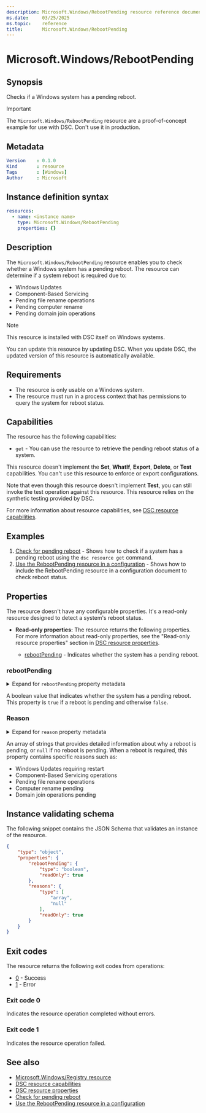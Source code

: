 ```yaml
---
description: Microsoft.Windows/RebootPending resource reference documentation
ms.date:     03/25/2025
ms.topic:    reference
title:       Microsoft.Windows/RebootPending
---
```


# Microsoft.Windows/RebootPending

## Synopsis

Checks if a Windows system has a pending reboot.

> [!IMPORTANT]
> The `Microsoft.Windows/RebootPending` resource are a proof-of-concept example
> for use with DSC. Don't use it in production.

## Metadata

```yaml
Version    : 0.1.0
Kind       : resource
Tags       : [Windows]
Author     : Microsoft
```

## Instance definition syntax

```yaml
resources:
  - name: <instance name>
    type: Microsoft.Windows/RebootPending
    properties: {}
```

## Description

The `Microsoft.Windows/RebootPending` resource enables you to check whether a Windows system has a pending reboot. The resource can determine if a system reboot is required due to:

- Windows Updates
- Component-Based Servicing
- Pending file rename operations
- Pending computer rename
- Pending domain join operations

> [!NOTE]
> This resource is installed with DSC itself on Windows systems.
>
> You can update this resource by updating DSC. When you update DSC, the updated version of this
> resource is automatically available.

## Requirements

- The resource is only usable on a Windows system.
- The resource must run in a process context that has permissions to query the system for reboot status.

## Capabilities

The resource has the following capabilities:

- `get` - You can use the resource to retrieve the pending reboot status of a system.

This resource doesn't implement the **Set**, **WhatIf**, **Export**, **Delete**, or **Test**
capabilities. You can't use this resource to enforce or export configurations.

Note that even though this resource doesn't implement **Test**, you can still invoke the test
operation against this resource. This resource relies on the synthetic testing provided by DSC.

For more information about resource capabilities, see [DSC resource capabilities][02].

## Examples

1. [Check for pending reboot][04] - Shows how to check if a system has a pending reboot using the `dsc resource get` command.
2. [Use the RebootPending resource in a configuration][05] - Shows how to include the RebootPending resource in a configuration document to check reboot status.

## Properties

The resource doesn't have any configurable properties. It's a read-only resource designed to detect a system's reboot status.

- **Read-only properties:** <a id="read-only-properties"></a> The resource returns the following properties. For more information about read-only properties, see the "Read-only resource properties" section in [DSC resource properties][03].

  - [rebootPending](#rebootpending) - Indicates whether the system has a pending reboot.  

### rebootPending

<details><summary>Expand for <code>rebootPending</code> property metadata</summary>

```yaml
Type         : boolean
IsRequired   : false
IsKey        : false
IsReadOnly   : true
IsWriteOnly  : false
```

</details>

A boolean value that indicates whether the system has a pending reboot. This property is `true` if
a reboot is pending and otherwise `false`.

### Reason

<details><summary>Expand for <code>reason</code> property metadata</summary>

```yaml
Type         : array, null
IsRequired   : false
IsKey        : false
IsReadOnly   : true
IsWriteOnly  : false
```

</details>

An array of strings that provides detailed information about why a reboot is pending, or `null` if no reboot is pending. When a reboot is required, this property contains specific reasons such as:

- Windows Updates requiring restart
- Component-Based Servicing operations
- Pending file rename operations
- Computer rename pending
- Domain join operations pending

## Instance validating schema

The following snippet contains the JSON Schema that validates an instance of the resource.

```json
{
    "type": "object",
    "properties": {
        "rebootPending": {
            "type": "boolean",
            "readOnly": true
        },
        "reasons": {
            "type": [
                "array",
                "null"
            ],
            "readOnly": true
        }
    }
}
```

## Exit codes

The resource returns the following exit codes from operations:

- [0](#exit-code-0) - Success
- [1](#exit-code-1) - Error

### Exit code 0

Indicates the resource operation completed without errors.

### Exit code 1

Indicates the resource operation failed.

## See also

- [Microsoft.Windows/Registry resource][01]
- [DSC resource capabilities][02]
- [DSC resource properties][03]
- [Check for pending reboot][04]
- [Use the RebootPending resource in a configuration][05]

<!-- Link definitions -->
[01]: ../registry/index.md
[02]: ../../../../../concepts/resources/capabilities.md
[03]: ../../../../../concepts/resources/properties.md
[04]: ./examples/check-for-pending-reboot.md
[05]: ./examples/use-rebootpending-in-configuration.md
